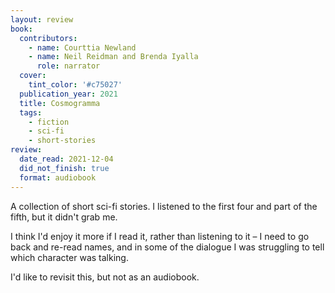 ```yaml
---
layout: review
book:
  contributors:
    - name: Courttia Newland
    - name: Neil Reidman and Brenda Iyalla
      role: narrator
  cover:
    tint_color: '#c75027'
  publication_year: 2021
  title: Cosmogramma
  tags:
    - fiction
    - sci-fi
    - short-stories
review:
  date_read: 2021-12-04
  did_not_finish: true
  format: audiobook
---
```


A collection of short sci-fi stories.
I listened to the first four and part of the fifth, but it didn't grab me.

I think I'd enjoy it more if I read it, rather than listening to it – I need to go back and re-read names, and in some of the dialogue I was struggling to tell which character was talking.

I'd like to revisit this, but not as an audiobook.


